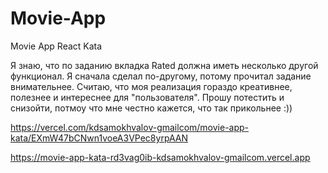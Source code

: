 # Movie-App
Movie App React Kata

Я знаю, что по заданию вкладка Rated должна иметь несколько другой функционал. Я сначала сделал по-другому, потому прочитал задание внимательнее. Считаю, что моя реализация гораздо креативнее, полезнее и интереснее для "пользователя". Прошу потестить и снизойти, потмоу что мне честно кажется, что так прикольнее :))

https://vercel.com/kdsamokhvalov-gmailcom/movie-app-kata/EXmW47bCNwn1voeA3VPec8yrpAAN

https://movie-app-kata-rd3vag0ib-kdsamokhvalov-gmailcom.vercel.app
